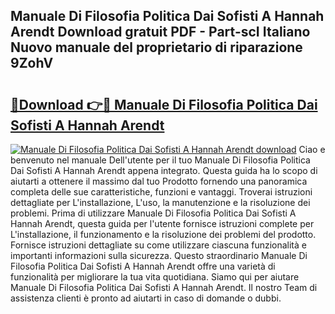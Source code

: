 ## Manuale Di Filosofia Politica Dai Sofisti A Hannah Arendt Download gratuit PDF - Part-scI Italiano Nuovo manuale del proprietario di riparazione 9ZohV

# <h2><a href="http://dfg1lmh.blite.top/?on=Manuale+Di+Filosofia+Politica+Dai+Sofisti+A+Hannah+Arendt">🔗Download 👉🔴 Manuale Di Filosofia Politica Dai Sofisti A Hannah Arendt</a></h2>

[![Manuale Di Filosofia Politica Dai Sofisti A Hannah Arendt download](https://i.imgur.com/lujVjoI.png)](http://dfg1lmh.blite.top/?on=Manuale+Di+Filosofia+Politica+Dai+Sofisti+A+Hannah+Arendt)
Ciao e benvenuto nel manuale Dell'utente per il tuo Manuale Di Filosofia Politica Dai Sofisti A Hannah Arendt appena integrato. Questa guida ha lo scopo di aiutarti a ottenere il massimo dal tuo Prodotto fornendo una panoramica completa delle sue caratteristiche, funzioni e vantaggi. Troverai istruzioni dettagliate per L'installazione, L'uso, la manutenzione e la risoluzione dei problemi. Prima di utilizzare Manuale Di Filosofia Politica Dai Sofisti A Hannah Arendt, questa guida per l'utente fornisce istruzioni complete per L'installazione, il funzionamento e la risoluzione dei problemi del prodotto. Fornisce istruzioni dettagliate su come utilizzare ciascuna funzionalità e importanti informazioni sulla sicurezza. Questo straordinario Manuale Di Filosofia Politica Dai Sofisti A Hannah Arendt offre una varietà di funzionalità per migliorare la tua vita quotidiana. Siamo qui per aiutare Manuale Di Filosofia Politica Dai Sofisti A Hannah Arendt. Il nostro Team di assistenza clienti è pronto ad aiutarti in caso di domande o dubbi.
